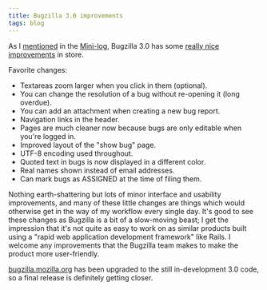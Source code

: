 ```yaml
---
title: Bugzilla 3.0 improvements
tags: blog
---
```


As I [mentioned](http://wincent.dev/a/about/wincent/weblog/mini-log/archives/2007/01/bugzilla_30.php) in the [Mini-log](http://wincent.dev/a/about/wincent/weblog/mini-log/archives/), Bugzilla 3.0 has some [really nice improvements](https://bugzilla.mozilla.org/page.cgi?id=upgrade-2006-12-26.html) in store.

Favorite changes:

-   Textareas zoom larger when you click in them (optional).
-   You can change the resolution of a bug without re-opening it (long overdue).
-   You can add an attachment when creating a new bug report.
-   Navigation links in the header.
-   Pages are much cleaner now because bugs are only editable when you're logged in.
-   Improved layout of the "show bug" page.
-   UTF-8 encoding used throughout.
-   Quoted text in bugs is now displayed in a different color.
-   Real names shown instead of email addresses.
-   Can mark bugs as ASSIGNED at the time of filing them.

Nothing earth-shattering but lots of minor interface and usability improvements, and many of these little changes are things which would otherwise get in the way of my workflow every single day. It's good to see these changes as Bugzilla is a bit of a slow-moving beast; I get the impression that it's not quite as easy to work on as similar products built using a "rapid web application development framework" like Rails. I welcome any improvements that the Bugzilla team makes to make the product more user-friendly.

[bugzilla.mozilla.org](http://bugzilla.mozilla.org/) has been upgraded to the still in-development 3.0 code, so a final release is definitely getting closer.
